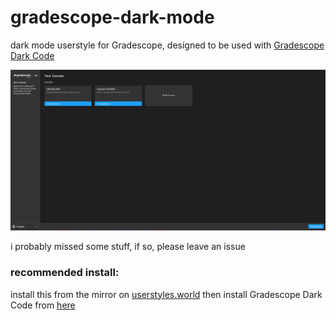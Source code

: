# gradescope-dark-mode
dark mode userstyle for Gradescope, designed to be used with [Gradescope Dark Code](https://uso.kkx.one/style/139302)

![screenshot](https://github.com/sayofthelor/gradescope-dark-mode/blob/master/screenshot.png?raw=true)

i probably missed some stuff, if so, please leave an issue


### recommended install:
install this from the mirror on [userstyles.world](https://userstyles.world/style/18917/gradescope-dark-mode) then install Gradescope Dark Code from [here](https://uso.kkx.one/style/139302)